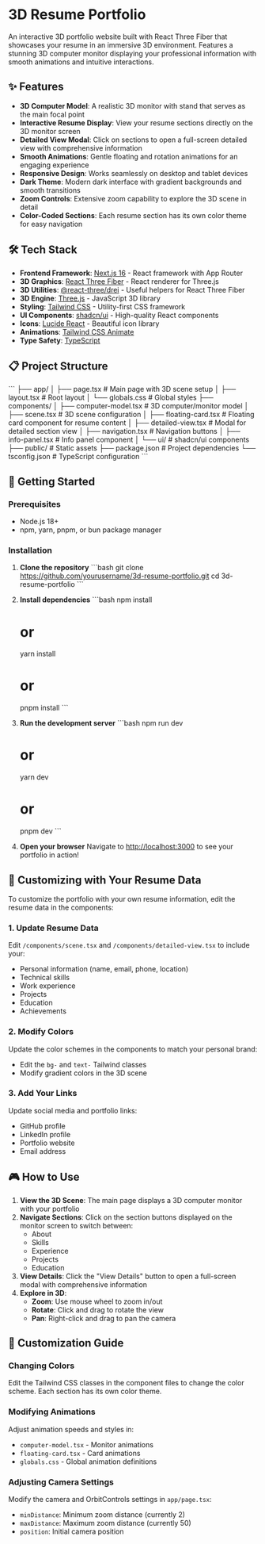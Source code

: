 # 3D Resume Portfolio

An interactive 3D portfolio website built with React Three Fiber that showcases your resume in an immersive 3D environment. Features a stunning 3D computer monitor displaying your professional information with smooth animations and intuitive interactions.

## ✨ Features

- **3D Computer Model**: A realistic 3D monitor with stand that serves as the main focal point
- **Interactive Resume Display**: View your resume sections directly on the 3D monitor screen
- **Detailed View Modal**: Click on sections to open a full-screen detailed view with comprehensive information
- **Smooth Animations**: Gentle floating and rotation animations for an engaging experience
- **Responsive Design**: Works seamlessly on desktop and tablet devices
- **Dark Theme**: Modern dark interface with gradient backgrounds and smooth transitions
- **Zoom Controls**: Extensive zoom capability to explore the 3D scene in detail
- **Color-Coded Sections**: Each resume section has its own color theme for easy navigation

## 🛠️ Tech Stack

- **Frontend Framework**: [Next.js 16](https://nextjs.org/) - React framework with App Router
- **3D Graphics**: [React Three Fiber](https://docs.pmnd.rs/react-three-fiber/) - React renderer for Three.js
- **3D Utilities**: [@react-three/drei](https://github.com/pmndrs/drei) - Useful helpers for React Three Fiber
- **3D Engine**: [Three.js](https://threejs.org/) - JavaScript 3D library
- **Styling**: [Tailwind CSS](https://tailwindcss.com/) - Utility-first CSS framework
- **UI Components**: [shadcn/ui](https://ui.shadcn.com/) - High-quality React components
- **Icons**: [Lucide React](https://lucide.dev/) - Beautiful icon library
- **Animations**: [Tailwind CSS Animate](https://github.com/jamiebuilds/tailwindcss-animate)
- **Type Safety**: [TypeScript](https://www.typescriptlang.org/)

## 📋 Project Structure

\`\`\`
├── app/
│   ├── page.tsx              # Main page with 3D scene setup
│   ├── layout.tsx            # Root layout
│   └── globals.css           # Global styles
├── components/
│   ├── computer-model.tsx    # 3D computer/monitor model
│   ├── scene.tsx             # 3D scene configuration
│   ├── floating-card.tsx     # Floating card component for resume content
│   ├── detailed-view.tsx     # Modal for detailed section view
│   ├── navigation.tsx        # Navigation buttons
│   ├── info-panel.tsx        # Info panel component
│   └── ui/                   # shadcn/ui components
├── public/                   # Static assets
├── package.json              # Project dependencies
└── tsconfig.json             # TypeScript configuration
\`\`\`

## 🚀 Getting Started

### Prerequisites

- Node.js 18+ 
- npm, yarn, pnpm, or bun package manager

### Installation

1. **Clone the repository**
   \`\`\`bash
   git clone https://github.com/yourusername/3d-resume-portfolio.git
   cd 3d-resume-portfolio
   \`\`\`

2. **Install dependencies**
   \`\`\`bash
   npm install
   # or
   yarn install
   # or
   pnpm install
   \`\`\`

3. **Run the development server**
   \`\`\`bash
   npm run dev
   # or
   yarn dev
   # or
   pnpm dev
   \`\`\`

4. **Open your browser**
   Navigate to [http://localhost:3000](http://localhost:3000) to see your portfolio in action!

## 📝 Customizing with Your Resume Data

To customize the portfolio with your own resume information, edit the resume data in the components:

### 1. Update Resume Data
Edit `/components/scene.tsx` and `/components/detailed-view.tsx` to include your:
- Personal information (name, email, phone, location)
- Technical skills
- Work experience
- Projects
- Education
- Achievements

### 2. Modify Colors
Update the color schemes in the components to match your personal brand:
- Edit the `bg-` and `text-` Tailwind classes
- Modify gradient colors in the 3D scene

### 3. Add Your Links
Update social media and portfolio links:
- GitHub profile
- LinkedIn profile
- Portfolio website
- Email address

## 🎮 How to Use

1. **View the 3D Scene**: The main page displays a 3D computer monitor with your portfolio
2. **Navigate Sections**: Click on the section buttons displayed on the monitor screen to switch between:
   - About
   - Skills
   - Experience
   - Projects
   - Education
3. **View Details**: Click the "View Details" button to open a full-screen modal with comprehensive information
4. **Explore in 3D**: 
   - **Zoom**: Use mouse wheel to zoom in/out
   - **Rotate**: Click and drag to rotate the view
   - **Pan**: Right-click and drag to pan the camera

## 🎨 Customization Guide

### Changing Colors
Edit the Tailwind CSS classes in the component files to change the color scheme. Each section has its own color theme.

### Modifying Animations
Adjust animation speeds and styles in:
- `computer-model.tsx` - Monitor animations
- `floating-card.tsx` - Card animations
- `globals.css` - Global animation definitions

### Adjusting Camera Settings
Modify the camera and OrbitControls settings in `app/page.tsx`:
- `minDistance`: Minimum zoom distance (currently 2)
- `maxDistance`: Maximum zoom distance (currently 50)
- `position`: Initial camera position
